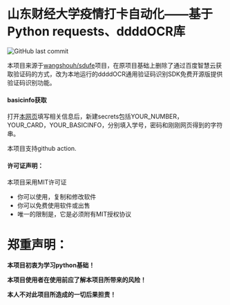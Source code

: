# 山东财经大学疫情打卡自动化——基于Python requests、ddddOCR库
![GitHub last commit](https://img.shields.io/github/last-commit/lylelove/SDUFE)

本项目来源于[wangshouh/sdufe](https://github.com/wangshouh/sdufe)项目，在原项目基础上删除了通过百度智慧云获取验证码的方式，改为本地运行的ddddOCR通用验证码识别SDK免费开源版提供验证码识别功能。

#### basicinfo获取

打开[本网页](https://lylelove.github.io/basicinfo.html)填写相关信息后，新建secrets包括YOUR_NUMBER，YOUR_CARD，YOUR_BASICINFO，分别填入学号，密码和刚刚网页得到的字符串。

本项目支持github action.


#### 许可证声明：
本项目采用MIT许可证
* 你可以使用，复制和修改软件
* 你可以免费使用软件或出售
* 唯一的限制是，它是必须附有MIT授权协议

# 郑重声明：
**本项目初衷为学习python基础！**

**本项目使用者在使用前应了解本项目所带来的风险！**

**本人不对此项目所造成的一切后果担责！**
